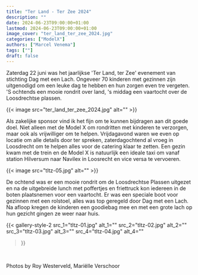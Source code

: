 ```yaml
---
title: "Ter Land - Ter Zee 2024"
description: ""
date: 2024-06-23T09:00:00+01:00
lastmod: 2024-06-23T09:00:00+01:00
image_cover: "ter_land_ter_zee_2024.jpg"
categories: ["ModelX"]
authors: ["Marcel Venema"] 
tags: [""]
draft: false
---
```


Zaterdag 22 juni was het jaarlijkse 'Ter Land, ter Zee' evenement van stichting Dag met een Lach. Ongeveer 70 kinderen met gezinnen zijn uitgenodigd om een leuke dag te hebben en hun zorgen even tre vergeten. 'S ochtends een mooie rondrit over land, 's middag een vaartocht over de Loosdrechtse plassen. 

<!--more-->
{{< image src="ter_land_ter_zee_2024.jpg" alt="" >}}

Als zakelijke sponsor vind ik het fijn om te kunnen bijdragen aan dit goede doel. Niet alleen met de Model X om rondritten met kinderen te verzorgen, maar ook als vrijwilliger om te helpen. Vrijdagavond waren we even op locatie om alle details door ter spreken, zaterdagochtend al vroeg in Loosdrecht om te helpen alles voor de catering klaar te zetten. Een gezin kwam met de trein en de Model X is natuurlijk een ideale taxi om vanaf station Hilversum naar Navilex in Loosrecht en vice versa te vervoeren.

{{< image src="tltz-05.jpg" alt="" >}}

De ochtend was er een mooie rondrit om de Loosdrechtse Plassen uitgezet en na de uitgebreide lunch met poffertjes en friettruck kon iedereen in de boten plaatsnemen voor een vaartocht. Er was een speciale boot voor gezinnen met een rolstoel, alles was top geregeld door Dag met een Lach. Na afloop kregen de kinderen een goodiebag mee en met een grote lach op hun gezicht gingen ze weer naar huis. 

{{< gallery-style-2 
  src_1="tltz-01.jpg" alt_1="" 
  src_2="tltz-02.jpg" alt_2="" 
  src_3="tltz-03.jpg" alt_3="" 
  src_4="tltz-04.jpg" alt_4=""
>}}

&nbsp;

Photos by Roy Westerveld, Mariëlle Verschoor